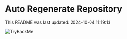 # Auto Regenerate Repository

This README was last updated: 2024-10-04 11:19:13

 ![TryHackMe](https://tryhackme.com/badge/533634)